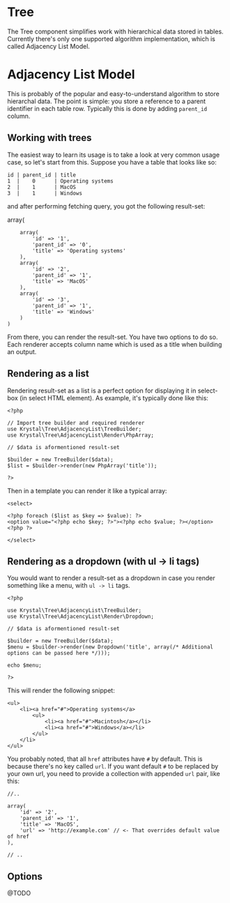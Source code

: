 Tree
====

The Tree component simplifies work with hierarchical data stored in tables. Currently there's only one supported algorithm implementation, which is called Adjacency List Model.

# Adjacency List Model

This is probably of the popular and easy-to-understand algorithm to store hierarchal data. The point is simple: you store a reference to a parent identifier in each table row. Typically this is done by adding `parent_id` column.

## Working with trees

The easiest way to learn its usage is to take a look at very common usage case, so let's start from this.
Suppose you have a table that looks like so:

    id | parent_id | title
    1  |    0      | Operating systems
    2  |    1      | MacOS
    3  |    1      | Windows

and after performing fetching query, you got the following result-set:

array(

    	array(
    		'id' => '1',
    		'parent_id' => '0',
    		'title' => 'Operating systems'
    	),
    	array(
    		'id' => '2',
    		'parent_id' => '1',
    		'title' => 'MacOS'
    	),
    	array(
    		'id' => '3',
    		'parent_id' => '1',
    		'title' => 'Windows'
    	)
    )

From there, you can render the result-set. You have two options to do so. Each renderer accepts column name which is used as a title when building an output.

## Rendering as a list

Rendering result-set as a list is a perfect option for displaying it in select-box (in select HTML element).
As example, it's typically done like this:

    <?php
    
    // Import tree builder and required renderer
    use Krystal\Tree\AdjacencyList\TreeBuilder;
    use Krystal\Tree\AdjacencyList\Render\PhpArray;
    
    // $data is aformentioned result-set
    
    $builder = new TreeBuilder($data);
    $list = $builder->render(new PhpArray('title'));
    
    ?>

Then in a template you can render it like a typical array:

    <select>
    
    <?php foreach ($list as $key => $value): ?>
    <option value="<?php echo $key; ?>"><?php echo $value; ?></option>
    <?php ?>
    
    </select>

## Rendering as a dropdown (with ul -> li tags)

You would want to render a result-set as a dropdown in case you render something like a menu, with `ul -> li` tags.

    <?php
    
    use Krystal\Tree\AdjacencyList\TreeBuilder;
    use Krystal\Tree\AdjacencyList\Render\Dropdown;
    
    // $data is aformentioned result-set
    
    $builder = new TreeBuilder($data);
    $menu = $builder->render(new Dropdown('title', array(/* Additional options can be passed here */)));
    
    echo $menu;
    
    ?>

This will render the following snippet:

    <ul>
    	<li><a href="#">Operating systems</a>
    		<ul>
    			<li><a href="#">Macintosh</a></li>
    			<li><a href="#">Windows</a></li>
    		</ul>
    	</li>
    </ul>

You probably noted, that all `href` attributes have `#` by default. This is because there's no key called `url`. If you want default `#` to be replaced by your own url, you need to provide a collection with appended `url` pair, like this:

    //..
    
    array(
    	'id' => '2',
    	'parent_id' => '1',
    	'title' => 'MacOS',
    	'url' => 'http://example.com' // <- That overrides default value of href
    ),
    
    // ..

## Options

@TODO
